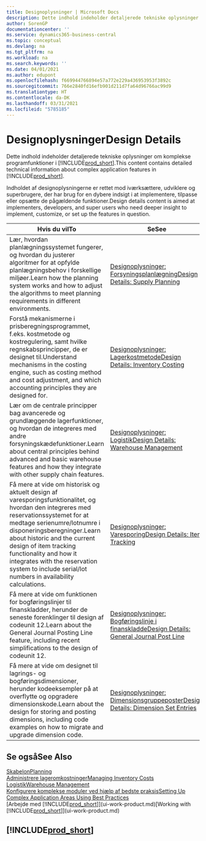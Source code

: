 ```yaml
---
title: Designoplysninger | Microsoft Docs
description: Dette indhold indeholder detaljerede tekniske oplysninger om komplekse programfunktioner i Business Central.
author: SorenGP
documentationcenter: ''
ms.service: dynamics365-business-central
ms.topic: conceptual
ms.devlang: na
ms.tgt_pltfrm: na
ms.workload: na
ms.search.keywords: ''
ms.date: 04/01/2021
ms.author: edupont
ms.openlocfilehash: f669944766894e57a772e229a436953953f3892c
ms.sourcegitcommit: 766e2840fd16efb901d211d7fa64d96766ac99d9
ms.translationtype: HT
ms.contentlocale: da-DK
ms.lasthandoff: 03/31/2021
ms.locfileid: "5785185"
---
```

# <a name="design-details"></a><span data-ttu-id="fbcb5-103">Designoplysninger</span><span class="sxs-lookup"><span data-stu-id="fbcb5-103">Design Details</span></span>
<span data-ttu-id="fbcb5-104">Dette indhold indeholder detaljerede tekniske oplysninger om komplekse programfunktioner i [!INCLUDE[prod_short](includes/prod_short.md)].</span><span class="sxs-lookup"><span data-stu-id="fbcb5-104">This content contains detailed technical information about complex application features in [!INCLUDE[prod_short](includes/prod_short.md)].</span></span>  

 <span data-ttu-id="fbcb5-105">Indholdet af designoplysningerne er rettet mod iværksættere, udviklere og superbrugere, der har brug for en dybere indsigt i at implementere, tilpasse eller opsætte de pågældende funktioner.</span><span class="sxs-lookup"><span data-stu-id="fbcb5-105">Design details content is aimed at implementers, developers, and super users who need deeper insight to implement, customize, or set up the features in question.</span></span>  

|<span data-ttu-id="fbcb5-106">**Hvis du vil**</span><span class="sxs-lookup"><span data-stu-id="fbcb5-106">**To**</span></span>|<span data-ttu-id="fbcb5-107">**Se**</span><span class="sxs-lookup"><span data-stu-id="fbcb5-107">**See**</span></span>|  
|------------|-------------|  
|<span data-ttu-id="fbcb5-108">Lær, hvordan planlægningssystemet fungerer, og hvordan du justerer algoritmer for at opfylde planlægningsbehov i forskellige miljøer.</span><span class="sxs-lookup"><span data-stu-id="fbcb5-108">Learn how the planning system works and how to adjust the algorithms to meet planning requirements in different environments.</span></span>|[<span data-ttu-id="fbcb5-109">Designoplysninger: Forsyningsplanlægning</span><span class="sxs-lookup"><span data-stu-id="fbcb5-109">Design Details: Supply Planning</span></span>](design-details-supply-planning.md)|  
|<span data-ttu-id="fbcb5-110">Forstå mekanismerne i prisberegningsprogrammet, f.eks. kostmetode og kostregulering, samt hvilke regnskabsprincipper, de er designet til.</span><span class="sxs-lookup"><span data-stu-id="fbcb5-110">Understand mechanisms in the costing engine, such as costing method and cost adjustment, and which accounting principles they are designed for.</span></span>|[<span data-ttu-id="fbcb5-111">Designoplysninger: Lagerkostmetode</span><span class="sxs-lookup"><span data-stu-id="fbcb5-111">Design Details: Inventory Costing</span></span>](design-details-inventory-costing.md)|  
|<span data-ttu-id="fbcb5-112">Lær om de centrale principper bag avancerede og grundlæggende lagerfunktioner, og hvordan de integreres med andre forsyningskædefunktioner.</span><span class="sxs-lookup"><span data-stu-id="fbcb5-112">Learn about central principles behind advanced and basic warehouse features and how they integrate with other supply chain features.</span></span>|[<span data-ttu-id="fbcb5-113">Designoplysninger: Logistik</span><span class="sxs-lookup"><span data-stu-id="fbcb5-113">Design Details: Warehouse Management</span></span>](design-details-warehouse-management.md)|  
|<span data-ttu-id="fbcb5-114">Få mere at vide om historisk og aktuelt design af varesporingsfunktionalitet, og hvordan den integreres med reservationssystemet for at medtage serienumre/lotnumre i disponeringsberegninger.</span><span class="sxs-lookup"><span data-stu-id="fbcb5-114">Learn about historic and the current design of item tracking functionality and how it integrates with the reservation system to include serial/lot numbers in availability calculations.</span></span>|[<span data-ttu-id="fbcb5-115">Designoplysninger: Varesporing</span><span class="sxs-lookup"><span data-stu-id="fbcb5-115">Design Details: Item Tracking</span></span>](design-details-item-tracking.md)|  
|<span data-ttu-id="fbcb5-116">Få mere at vide om funktionen for bogføringslinjer til finanskladder, herunder de seneste forenklinger til design af codeunit 12.</span><span class="sxs-lookup"><span data-stu-id="fbcb5-116">Learn about the General Journal Posting Line feature, including recent simplifications to the design of codeunit 12.</span></span>|[<span data-ttu-id="fbcb5-117">Designoplysninger: Bogføringslinje i finanskladde</span><span class="sxs-lookup"><span data-stu-id="fbcb5-117">Design Details: General Journal Post Line</span></span>](design-details-general-journal-post-line.md)|
|<span data-ttu-id="fbcb5-118">Få mere at vide om designet til lagrings- og bogføringsdimensioner, herunder kodeeksempler på at overflytte og opgradere dimensionskode.</span><span class="sxs-lookup"><span data-stu-id="fbcb5-118">Learn about the design for storing and posting dimensions, including code examples on how to migrate and upgrade dimension code.</span></span>|[<span data-ttu-id="fbcb5-119">Designoplysninger: Dimensionsgruppeposter</span><span class="sxs-lookup"><span data-stu-id="fbcb5-119">Design Details: Dimension Set Entries</span></span>](design-details-dimension-set-entries-overview.md)|

## <a name="see-also"></a><span data-ttu-id="fbcb5-120">Se også</span><span class="sxs-lookup"><span data-stu-id="fbcb5-120">See Also</span></span>

[<span data-ttu-id="fbcb5-121">Skabelon</span><span class="sxs-lookup"><span data-stu-id="fbcb5-121">Planning</span></span>](production-planning.md)  
[<span data-ttu-id="fbcb5-122">Administrere lageromkostninger</span><span class="sxs-lookup"><span data-stu-id="fbcb5-122">Managing Inventory Costs</span></span>](finance-manage-inventory-costs.md)  
[<span data-ttu-id="fbcb5-123">Logistik</span><span class="sxs-lookup"><span data-stu-id="fbcb5-123">Warehouse Management</span></span>](warehouse-manage-warehouse.md)  
[<span data-ttu-id="fbcb5-124">Konfigurere komplekse moduler ved hjælp af bedste praksis</span><span class="sxs-lookup"><span data-stu-id="fbcb5-124">Setting Up Complex Application Areas Using Best Practices</span></span>](set-up-complex-application-areas-using-best-practices.md)  
<span data-ttu-id="fbcb5-125">[Arbejde med [!INCLUDE[prod_short](includes/prod_short.md)]](ui-work-product.md)</span><span class="sxs-lookup"><span data-stu-id="fbcb5-125">[Working with [!INCLUDE[prod_short](includes/prod_short.md)]](ui-work-product.md)</span></span>  

## [!INCLUDE[prod_short](includes/free_trial_md.md)]  
